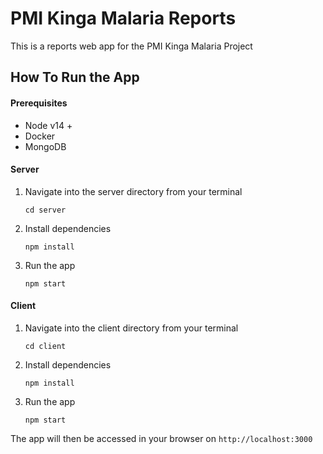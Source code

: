 # PMI Kinga Malaria Reports

This is a reports web app for the PMI Kinga Malaria Project

## How To Run the App

#### Prerequisites

* Node v14 +
* Docker
* MongoDB

#### Server

1. Navigate into the server directory from your terminal

   ```
   cd server
   ```
2. Install dependencies

   ```
   npm install
   ```
3. Run the app

   ```
   npm start
   ```

#### Client

1. Navigate into the client directory from your terminal

   ```
   cd client
   ```
2. Install dependencies

   ```
   npm install
   ```
3. Run the app

   ```
   npm start
   ```

The app will then be accessed in your browser on `http://localhost:3000`
